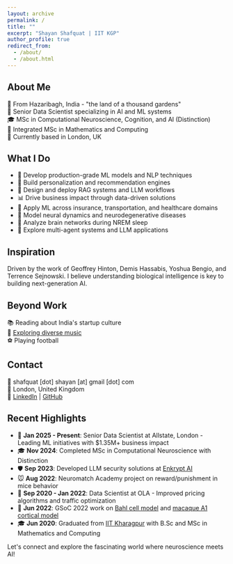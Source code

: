 ```yaml
---
layout: archive
permalink: /
title: ""
excerpt: "Shayan Shafquat | IIT KGP"
author_profile: true
redirect_from: 
  - /about/
  - /about.html
---
```


## About Me
🏡 From Hazaribagh, India - "the land of a thousand gardens"<br>
🧠 Senior Data Scientist specializing in AI and ML systems<br>
🎓 MSc in Computational Neuroscience, Cognition, and AI (Distinction)<br>
🔢 Integrated MSc in Mathematics and Computing<br>
📍 Currently based in London, UK<br>

## What I Do
- 🤖 Develop production-grade ML models and NLP techniques
- 🎯 Build personalization and recommendation engines
- 🚀 Design and deploy RAG systems and LLM workflows
- 📊 Drive business impact through data-driven solutions
- 🧬 Apply ML across insurance, transportation, and healthcare domains
- 🧬 Model neural dynamics and neurodegenerative diseases
- 🌙 Analyze brain networks during NREM sleep
- 🚀 Explore multi-agent systems and LLM applications

## Inspiration
Driven by the work of Geoffrey Hinton, Demis Hassabis, Yoshua Bengio, and Terrence Sejnowski. I believe understanding biological intelligence is key to building next-generation AI.

## Beyond Work
📚 Reading about India's startup culture<br>
🎵 [Exploring diverse music](https://open.spotify.com/user/542p87i1bwevu3h9q4ukv9fht?si=13f1fbb49e5a47a1)<br>
⚽ Playing football<br>

## Contact
📧 shafquat [dot] shayan [at] gmail [dot] com<br>
📍 London, United Kingdom<br>
🔗 [LinkedIn](https://www.linkedin.com/in/shayan-shafquat) | [GitHub](https://github.com/shayanshafquat)

## Recent Highlights
- 💼 **Jan 2025 - Present**: Senior Data Scientist at Allstate, London - Leading ML initiatives with $1.35M+ business impact
- 🎓 **Nov 2024**: Completed MSc in Computational Neuroscience with Distinction
- 🛡️ **Sep 2023**: Developed LLM security solutions at [Enkrypt AI](https://www.enkryptai.com/)
- 🐭 **Aug 2022**: Neuromatch Academy project on reward/punishment in mice behavior
- 🚗 **Sep 2020 - Jan 2022**: Data Scientist at OLA - Improved pricing algorithms and traffic optimization
- 🧠 **Jun 2022**: GSoC 2022 work on [Bahl cell model](https://github.com/OpenSourceBrain/BahlEtAl2012_ReducedL5PyrCell) and [macaque A1 cortical model](https://github.com/NathanKlineInstitute/Macaque_auditory_thalamocortical_model_data)
- 🎓 **Jun 2020**: Graduated from [IIT Kharagpur](http://www.iitkgp.ac.in/) with B.Sc and MSc in Mathematics and Computing

Let's connect and explore the fascinating world where neuroscience meets AI!

<!-- ## Brief Bio
___

My name is Shayan Shafquat, and I hail from a small town called Hazaribagh (“the land of a thousand gardens”) in India. I am a researcher with a deep curiosity in neuroscience and artificial intelligence. I hold a Master’s degree in Computational Neuroscience, Cognition, and AI, as well as in Mathematics and Computing, which has shaped my approach to solving complex problems at the intersection of biology and AI.

I have hands-on experience in applying machine learning models, NLP techniques, and reinforcement learning algorithms across industries like transportation and healthcare. My recent work involves Neural Dynamics and Disease Modeling, simulating Alzheimer’s progression and analyzing brain networks during NREM sleep. I am also developing LLM-based applications and exploring the use of multi-agent systems.

Inspired by pioneers like Geoffrey Hinton, Demis Hassabis, Yoshua Bengio, and Terrence Sejnowski, I believe that to build better AI agents, we must first understand how intelligence emerges in biological brains.

Outside of my professional interests, I enjoy reading about India’s startup culture, listening to a wide variety of [music](https://open.spotify.com/user/542p87i1bwevu3h9q4ukv9fht?si=13f1fbb49e5a47a1), and playing football.

## E-mail
___

**shafquat [dot] shayan [at] gmail [dot] com**

## Updates

___
* **Sep 2024** <i>[Master's thesis](https://github.com/shayanshafquat/exploration_in_foraging/tree/main): Simulated foraging behaviors using resource depletion models and evaluated stochastic action selection algorithms in human patch-foraging tasks</i>

* **Sep 2023** <i> At [Enkrypt AI](https://www.enkryptai.com/), developed LLM security solutions, including a malicious file scanner and defenses against prompt injection and backdoor attacks, leveraging RAGAS and NeMoGuardRails for enhanced robustness</i>

* **August 2022** <i>Neuromatch academy project to study the role of reward and punishment related changes in behaviour of a mice during a 2AFC task</i>

* **June 2022** <i>Started working on the [Bahl cell model](https://github.com/OpenSourceBrain/BahlEtAl2012_ReducedL5PyrCell) and [macaque A1 cortical model](https://github.com/NathanKlineInstitute/Macaque_auditory_thalamocortical_model_data) as a part GSoC 2022 under the mentorship of Padraig Gleeson and Ankur Sinha</i>

* **March 2022**  <i>Submitted my proposal for [GSoC 2022](https://summerofcode.withgoogle.com/) under the organization [INCF](https://www.incf.org/)</i>

* **January 2022**  <i>Left the role of Data Scientist at OLA (ride hailing firm) to pursue my research interests in the field of Computational Neuroscience</i>

* **June 2020** <i>Completed my graduation from [IIT Kharagpur](http://www.iitkgp.ac.in/) with B.Sc and Msc. in the course of Mathematics and Computing</i> -->

<!---
A data-driven personal website
======
Like many other Jekyll-based GitHub Pages templates, academicpages makes you separate the website's content from its form. The content & metadata of your website are in structured markdown files, while various other files constitute the theme, specifying how to transform that content & metadata into HTML pages. You keep these various markdown (.md), YAML (.yml), HTML, and CSS files in a public GitHub repository. Each time you commit and push an update to the repository, the [GitHub pages](https://pages.github.com/) service creates static HTML pages based on these files, which are hosted on GitHub's servers free of charge.

Many of the features of dynamic content management systems (like Wordpress) can be achieved in this fashion, using a fraction of the computational resources and with far less vulnerability to hacking and DDoSing. You can also modify the theme to your heart's content without touching the content of your site. If you get to a point where you've broken something in Jekyll/HTML/CSS beyond repair, your markdown files describing your talks, publications, etc. are safe. You can rollback the changes or even delete the repository and start over -- just be sure to save the markdown files! Finally, you can also write scripts that process the structured data on the site, such as [this one](https://github.com/academicpages/academicpages.github.io/blob/master/talkmap.ipynb) that analyzes metadata in pages about talks to display [a map of every location you've given a talk](https://academicpages.github.io/talkmap.html).

Getting started
======
1. Register a GitHub account if you don't have one and confirm your e-mail (required!)
1. Fork [this repository](https://github.com/academicpages/academicpages.github.io) by clicking the "fork" button in the top right. 
1. Go to the repository's settings (rightmost item in the tabs that start with "Code", should be below "Unwatch"). Rename the repository "[your GitHub username].github.io", which will also be your website's URL.
1. Set site-wide configuration and create content & metadata (see below -- also see [this set of diffs](http://archive.is/3TPas) showing what files were changed to set up [an example site](https://getorg-testacct.github.io) for a user with the username "getorg-testacct")
1. Upload any files (like PDFs, .zip files, etc.) to the files/ directory. They will appear at https://[your GitHub username].github.io/files/example.pdf.  
1. Check status by going to the repository settings, in the "GitHub pages" section

Site-wide configuration
------
The main configuration file for the site is in the base directory in [_config.yml](https://github.com/academicpages/academicpages.github.io/blob/master/_config.yml), which defines the content in the sidebars and other site-wide features. You will need to replace the default variables with ones about yourself and your site's github repository. The configuration file for the top menu is in [_data/navigation.yml](https://github.com/academicpages/academicpages.github.io/blob/master/_data/navigation.yml). For example, if you don't have a portfolio or blog posts, you can remove those items from that navigation.yml file to remove them from the header. 

Create content & metadata
------
For site content, there is one markdown file for each type of content, which are stored in directories like _publications, _talks, _posts, _teaching, or _pages. For example, each talk is a markdown file in the [_talks directory](https://github.com/academicpages/academicpages.github.io/tree/master/_talks). At the top of each markdown file is structured data in YAML about the talk, which the theme will parse to do lots of cool stuff. The same structured data about a talk is used to generate the list of talks on the [Talks page](https://academicpages.github.io/talks), each [individual page](https://academicpages.github.io/talks/2012-03-01-talk-1) for specific talks, the talks section for the [CV page](https://academicpages.github.io/cv), and the [map of places you've given a talk](https://academicpages.github.io/talkmap.html) (if you run this [python file](https://github.com/academicpages/academicpages.github.io/blob/master/talkmap.py) or [Jupyter notebook](https://github.com/academicpages/academicpages.github.io/blob/master/talkmap.ipynb), which creates the HTML for the map based on the contents of the _talks directory).

**Markdown generator**

I have also created [a set of Jupyter notebooks](https://github.com/academicpages/academicpages.github.io/tree/master/markdown_generator
) that converts a CSV containing structured data about talks or presentations into individual markdown files that will be properly formatted for the academicpages template. The sample CSVs in that directory are the ones I used to create my own personal website at stuartgeiger.com. My usual workflow is that I keep a spreadsheet of my publications and talks, then run the code in these notebooks to generate the markdown files, then commit and push them to the GitHub repository.

How to edit your site's GitHub repository
------
Many people use a git client to create files on their local computer and then push them to GitHub's servers. If you are not familiar with git, you can directly edit these configuration and markdown files directly in the github.com interface. Navigate to a file (like [this one](https://github.com/academicpages/academicpages.github.io/blob/master/_talks/2012-03-01-talk-1.md) and click the pencil icon in the top right of the content preview (to the right of the "Raw | Blame | History" buttons). You can delete a file by clicking the trashcan icon to the right of the pencil icon. You can also create new files or upload files by navigating to a directory and clicking the "Create new file" or "Upload files" buttons. 

Example: editing a markdown file for a talk
![Editing a markdown file for a talk](/images/editing-talk.png)

For more info
------
More info about configuring academicpages can be found in [the guide](https://academicpages.github.io/markdown/). The [guides for the Minimal Mistakes theme](https://mmistakes.github.io/minimal-mistakes/docs/configuration/) (which this theme was forked from) might also be helpful.
-->